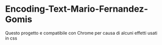 # Encoding-Text-Mario-Fernandez-Gomis

Questo progetto e compatibile con Chrome per causa di alcuni effetti usati in css
